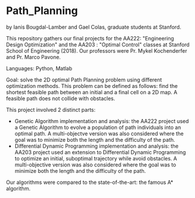 # Path_Planning
by Ianis Bougdal-Lamber and Gael Colas, graduate students at Stanford.

This repository gathers our final projects for the AA222: "Engineering Design Optimization" and the AA203 : "Optimal Control" classes at Stanford School of Engineering (2018). Our professors were Pr. Mykel Kochenderfer and Pr. Marco Pavone.

Languages: Python, Matlab

Goal: solve the 2D optimal Path Planning problem using different optimization methods.
This problem can be defined as follows: find the shortest feasible path between an initial and a final cell on a 2D map.
A feasible path does not collide with obstacles. 

This project involved 2 distinct parts:
  - Genetic Algorithm implementation and analysis: the AA222 project used a Genetic Algorithm to evolve a population of path individuals into an optimal path. A multi-objectve version was also considered where the goal was to minimize both the length and the difficulty of the path.
  - Differential Dynamic Programming implementation and analysis: the AA203 project used an extension to Differential Dynamic Programming to optimize an initial, suboptimal trajectory while avoid obstacles. A multi-objective version was also considered where the goal was to minimize both the length and the difficulty of the path.

Our algorithms were compared to the state-of-the-art: the famous A* algorithm.
